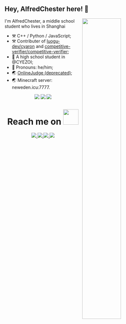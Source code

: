 ## Hey, AlfredChester here! :wave:

<img align="right" width="50%" src="https://github-readme-stats.vercel.app/api?username=AlfredChester&theme=tokyonight&show_icons=true">

I'm AlfredChester, a middle school student who lives in Shanghai
-   :hammer_and_pick: C++ / Python / JavaScript;
-   :hammer_and_pick: Contributer of [luogu-dev/cyaron](https://github.com/luogu-dev/cyaron/) and [competitive-verifier/competitive-verifier](https://github.com/competitive-verifier/competitive-verifier);
-   :seedling: A high school student in @CYEZOI;
-   :man: Pronouns: he/him;
-   🌏 <a href="http://alfredoj.natapp1.cc">OnlineJudge (deprecated)</a>;
-   🌏 Minecraft server: neweden.icu:7777.

<p align="center">
  <img src="https://github-profile-trophy.vercel.app/?username=AlfredChester">
  <img src="https://github-readme-streak-stats.herokuapp.com/?user=AlfredChester">
  <img src="https://github-readme-stats.vercel.app/api/top-langs/?username=AlfredChester">
</p>

<h1 align="center" style="margin-top: 30px;">
    Reach me on 
    <img src="https://media.giphy.com/media/mGcNjsfWAjY5AEZNw6/giphy.gif" width="50">
</h1>

<p align="center">
  <a href="https://space.bilibili.com/1638383707">
    <img src="https://img.shields.io/badge/-BiliBili-pink?style=for-the-badge&logoColor=white">
  </a>
  <a href="/img/wechat_QR.jpg">
    <img src="https://img.shields.io/badge/-Wechat-green?style=for-the-badge&logoColor=white">
  </a>
  <a href="https://www.luogu.com.cn/user/583610">
    <img src="https://img.shields.io/badge/-luogu-white?style=for-the-badge&logoColor=white">
  </a>
  <a href="https://github.com/AlfredChester/AlfredChester">
    <img src="https://img.shields.io/badge/-Github-black?style=for-the-badge&logoColor=white">
  </a>
</p>
